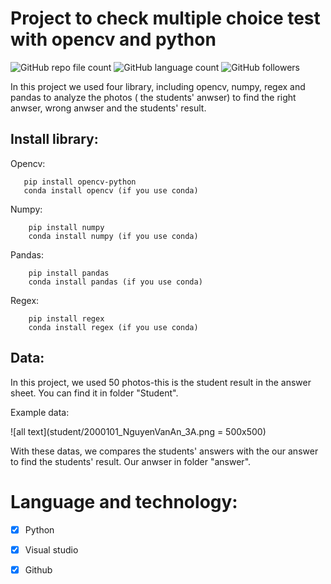 # Project to check multiple choice test with opencv and python

![GitHub repo file count](https://img.shields.io/github/directory-file-count/HarryxDD/OpticalMarkRecognition?logo=GitHub&style=flat-square) ![GitHub language count](https://img.shields.io/github/languages/count/HarryxDD/OpticalMarkRecognition?logo=GitHub) ![GitHub followers](https://img.shields.io/github/followers/HarryxDD?color=%23&style=social)

In this project we used four library, including opencv, numpy, regex and pandas to analyze the photos ( the students' anwser) to find the right anwser, wrong anwser and the students' result.




## Install library:

Opencv:
   
       pip install opencv-python
       conda install opencv (if you use conda)
       
Numpy:
 
        pip install numpy
        conda install numpy (if you use conda)
        
Pandas:
        
        pip install pandas
        conda install pandas (if you use conda)
        
Regex:
   
        pip install regex
        conda install regex (if you use conda)
        


      


## Data:

In this project, we used 50 photos-this is the student result in the answer sheet. You can find it in folder "Student".

Example data:

![all text](student/2000101_NguyenVanAn_3A.png = 500x500) 

With these datas, we compares the students' answers with the our answer to find the students' result. Our anwser in folder "answer".

       


# Language and technology: 


- [x] Python
- [x] Visual studio
- [x] Github








